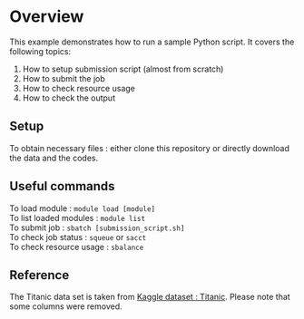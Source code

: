 # Overview
This example demonstrates how to run a sample Python script. It covers the following topics:
   1. How to setup submission script (almost from scratch)
   2. How to submit the job
   3. How to check resource usage
   4. How to check the output
   
## Setup 
To obtain necessary files : either clone this repository or directly download the data and the codes.

## Useful commands
To load module : `module load [module]`  
To list loaded modules : `module list`  
To submit job : `sbatch [submission_script.sh]`  
To check job status : `squeue` or `sacct`  
To check resource usage : `sbalance`  


## Reference
The Titanic data set is taken from [Kaggle dataset : Titanic](https://www.kaggle.com/heptapod/titanic). Please note that some columns were removed. 
